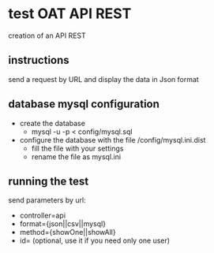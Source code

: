 # test OAT API REST

creation of an API REST 

## instructions

send a request by URL and display the data in Json format

## database mysql configuration

  - create the database
    * mysql -u <username> -p < config/mysql.sql
  - configure the database with the file /config/mysql.ini.dist
    * fill the file with your settings
    * rename the file as mysql.ini

## running the test

send parameters by url:
  - controller=api
  - format={json||csv||mysql}
  - method={showOne||showAll}
  - id=<integer> (optional, use it if you need only one user)